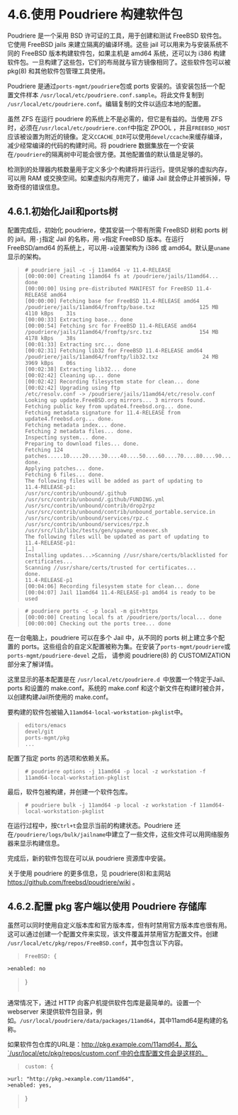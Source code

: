 # 4.6.使用 Poudriere 构建软件包

Poudriere 是一个采用 BSD 许可证的工具，用于创建和测试 FreeBSD 软件包。它使用 FreeBSD jails 来建立隔离的编译环境。这些 jail 可以用来为与安装系统不同的 FreeBSD 版本构建软件包，如果主机是 amd64 系统，还可以为 i386 构建软件包。一旦构建了这些包，它们的布局就与官方镜像相同了。这些软件包可以被 pkg(8) 和其他软件包管理工具使用。

Poudriere 是通过`ports-mgmt/poudriere`包或 ports 安装的。该安装包括一个配置文件样本 `/usr/local/etc/poudriere.conf.sample`。将此文件复制到 `/usr/local/etc/poudriere.conf`。编辑复制的文件以适应本地的配置。

虽然 ZFS 在运行 poudriere 的系统上不是必需的，但它是有益的。当使用 ZFS 时，必须在`/usr/local/etc/poudriere.conf`中指定 ZPOOL ，并且`FREEBSD_HOST`应该被设置为附近的镜像。定义`CCACHE_DIR`可以使用`devel/ccache`来缓存编译，减少经常编译的代码的构建时间。将 poudriere 数据集放在一个安装在`/poudriere`的隔离树中可能会很方便。其他配置值的默认值是足够的。

检测到的处理器内核数量用于定义多少个构建将并行运行。提供足够的虚拟内存，可以用 RAM 或交换空间。如果虚拟内存用完了，编译 Jail 就会停止并被拆掉，导致奇怪的错误信息。

##  4.6.1.初始化Jail和ports树

配置完成后，初始化 poudriere，使其安装一个带有所需 FreeBSD 树和 ports 树的 jail。用`-j`指定 Jail 的名称，用`-v`指定 FreeBSD 版本。在运行 FreeBSD/amd64 的系统上，可以用`-a`设置架构为 i386 或 amd64。默认是`uname`显示的架构。

>```
># poudriere jail -c -j 11amd64 -v 11.4-RELEASE
>[00:00:00] Creating 11amd64 fs at /poudriere/jails/11amd64... done
>[00:00:00] Using pre-distributed MANIFEST for FreeBSD 11.4-RELEASE amd64
>[00:00:00] Fetching base for FreeBSD 11.4-RELEASE amd64
>/poudriere/jails/11amd64/fromftp/base.txz              125 MB 4110 kBps    31s
>[00:00:33] Extracting base... done
>[00:00:54] Fetching src for FreeBSD 11.4-RELEASE amd64
>/poudriere/jails/11amd64/fromftp/src.txz               154 MB 4178 kBps    38s
>[00:01:33] Extracting src... done
>[00:02:31] Fetching lib32 for FreeBSD 11.4-RELEASE amd64
>/poudriere/jails/11amd64/fromftp/lib32.txz              24 MB 3969 kBps    06s
>[00:02:38] Extracting lib32... done
>[00:02:42] Cleaning up... done
>[00:02:42] Recording filesystem state for clean... done
>[00:02:42] Upgrading using ftp
>/etc/resolv.conf -> /poudriere/jails/11amd64/etc/resolv.conf
>Looking up update.FreeBSD.org mirrors... 3 mirrors found.
>Fetching public key from update4.freebsd.org... done.
>Fetching metadata signature for 11.4-RELEASE from update4.freebsd.org... done.
>Fetching metadata index... done.
>Fetching 2 metadata files... done.
>Inspecting system... done.
>Preparing to download files... done.
>Fetching 124 patches.....10....20....30....40....50....60....70....80....90....100....110....120.. done.
>Applying patches... done.
>Fetching 6 files... done.
>The following files will be added as part of updating to
>11.4-RELEASE-p1:
>/usr/src/contrib/unbound/.github
>/usr/src/contrib/unbound/.github/FUNDING.yml
>/usr/src/contrib/unbound/contrib/drop2rpz
>/usr/src/contrib/unbound/contrib/unbound_portable.service.in
>/usr/src/contrib/unbound/services/rpz.c
>/usr/src/contrib/unbound/services/rpz.h
>/usr/src/lib/libc/tests/gen/spawnp_enoexec.sh
>The following files will be updated as part of updating to
>11.4-RELEASE-p1:
>[…]
>Installing updates...>Scanning //usr/share/certs/blacklisted for certificates...
>Scanning //usr/share/certs/trusted for certificates...
 >done.
>11.4-RELEASE-p1
>[00:04:06] Recording filesystem state for clean... done
>[00:04:07] Jail 11amd64 11.4-RELEASE-p1 amd64 is ready to be used
>```

>```
># poudriere ports -c -p local -m git+https
>[00:00:00] Creating local fs at /poudriere/ports/local... done
>[00:00:00] Checking out the ports tree... done
>```

在一台电脑上，poudriere 可以在多个 Jail 中，从不同的 ports 树上建立多个配置的 ports。这些组合的自定义配置被称为集。在安装了`ports-mgmt/poudriere`或`ports-mgmt/poudriere-devel` 之后， 请参阅 poudriere(8) 的 CUSTOMIZATION 部分来了解详情。

这里显示的基本配置是在 `/usr/local/etc/poudriere.d `中放置一个特定于Jail、ports 和设置的 make.conf。系统的 make.conf 和这个新文件在构建时被合并，以创建构建Jail所使用的 make.conf。

要构建的软件包被输入`11amd64-local-workstation-pkglist`中。

>```
>editors/emacs
>devel/git
>ports-mgmt/pkg
>...
>```

配置了指定 ports 的选项和依赖关系。

>```
># poudriere options -j 11amd64 -p local -z workstation -f 11amd64-local-workstation-pkglist
>```

最后，软件包被构建，并创建一个软件包库。

>```
># poudriere bulk -j 11amd64 -p local -z workstation -f 11amd64-local-workstation-pkglist
>```

在运行过程中，按`Ctrl+t`会显示当前的构建状态。Poudriere 还在`/poudriere/logs/bulk/jailname`中建立了一些文件，这些文件可以用网络服务器来显示构建信息。

完成后，新的软件包现在可以从 poudriere 资源库中安装。

关于使用 poudriere 的更多信息，见 poudriere(8)和主网站 https://github.com/freebsd/poudriere/wiki 。

## 4.6.2.配置 pkg 客户端以使用 Poudriere 存储库

虽然可以同时使用自定义版本库和官方版本库，但有时禁用官方版本库也很有用。这可以通过创建一个配置文件来实现，该文件覆盖并禁用官方配置文件。创建 `/usr/local/etc/pkg/repos/FreeBSD.conf`，其中包含以下内容。

>```
>FreeBSD: {
	>enabled: no
>}
>```

通常情况下，通过 HTTP 向客户机提供软件包库是最简单的。设置一个 webserver 来提供软件包目录，例如。`/usr/local/poudriere/data/packages/11amd64`，其中11amd64是构建的名称。

如果软件包仓库的URL是：http://pkg.example.com/11amd64，那么`/usr/local/etc/pkg/repos/custom.conf`中的仓库配置文件会是这样的。

>```
>custom: {
	>url: "http://pkg.>example.com/11amd64",
	>enabled: yes,
>}
>```



